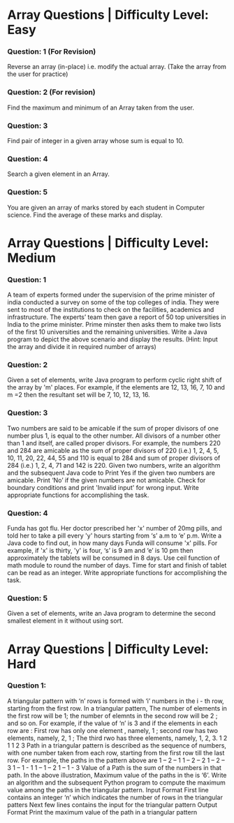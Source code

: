 # Array Questions | Difficulty Level: Easy

### Question: 1 (For Revision)

Reverse an array (in-place) i.e. modify the actual array. (Take the array from the user for practice)

### Question: 2 (For revision)

Find the maximum and minimum of an Array taken from the user.

### Question: 3

Find pair of integer in a given array whose sum is equal to 10.

### Question: 4

Search a given element in an Array.

### Question: 5

You are given an array of marks stored by each student in Computer science. Find the average of these marks and display.

# Array Questions | Difficulty Level: Medium

### Question: 1

A team of experts formed under the supervision of the prime minister of india conducted a survey on some of the top colleges of india. They were sent to most of the institutions to check on the facilities, academics and infrastructure. The experts’ team then gave a report of 50 top universities in India to the prime minister. Prime minster then asks them to make two lists of the first 10 universities and the remaining universities. Write a Java program to depict the above scenario and display the results.
(Hint: Input the array and divide it in required number of arrays)

### Question: 2

Given a set of elements, write Java program to perform cyclic right shift of the array by 'm' places.
For example, if the elements are 12, 13, 16, 7, 10 and m =2 then the resultant set will be 7, 10, 12, 13, 16.

### Question: 3

Two numbers are said to be amicable if the sum of proper divisors of one number plus 1, is equal to the other number.
All divisors of a number other than 1 and itself, are called proper divisors.
For example, the numbers 220 and 284 are amicable as the sum of proper divisors of 220 (i.e.) 1, 2, 4, 5, 10, 11, 20, 22, 44, 55 and 110 is equal to 284 and sum of proper divisors of 284 (i.e.) 1, 2, 4, 71 and 142 is 220.
Given two numbers, write an algorithm and the subsequent Java code to Print Yes if the given two numbers are amicable.
Print ‘No’ if the given numbers are not amicable. Check for boundary conditions and print 'Invalid input' for wrong input.
Write appropriate functions for accomplishing the task.

### Question: 4

Funda has got flu. Her doctor prescribed her 'x' number of 20mg pills, and told her to take a pill every 'y' hours starting from ‘s’ a.m to ‘e’ p.m. Write a Java code to find out, in how many days Funda will consume 'x' pills. For example, if 'x' is thirty, 'y' is four, ‘s’ is 9 am and ‘e’ is 10 pm then approximately the tablets will be consumed in 8 days. Use ceil function of math module to round the number of days. Time for start and finish of tablet can be read as an integer. Write appropriate functions for accomplishing the task.

### Question: 5

Given a set of elements, write an Java program to determine the second smallest element in it without using sort.

# Array Questions | Difficulty Level: Hard

### Question 1:

A triangular pattern with ‘n’ rows is formed with ‘i’ numbers in the i - th row, starting from the first row. In a triangular pattern, The number of elements in the first row will be 1; the number of elemnts in the second row will be 2 ; and so on.
For example, if the value of ‘n’ is 3 and if the elements in each row are : First row has only one element , namely, 1 ; second row has two elements, namely, 2, 1 ; The third rwo has three elements, namely, 1, 2, 3.
1
2 1
1 2 3
Path in a triangular pattern is described as the sequence of numbers, with one number taken from each row, starting from the first row till the last row. For example, the paths in the pattern above are
1 – 2 – 1
1 – 2 – 2
1 – 2 – 3
1 – 1 - 1
1 – 1 – 2
1 – 1 - 3
Value of a Path is the sum of the numbers in that path. In the above illustration, Maximum value of the paths in the is ‘6’. Write an algorithm and the subsequent Python program to compute the maximum value among the paths in the triangular pattern.
Input Format
First line contains an integer ‘n’ which indicates the number of rows in the triangular patters
Next few lines contains the input for the triangular pattern
Output Format
Print the maximum value of the path in a triangular pattern
